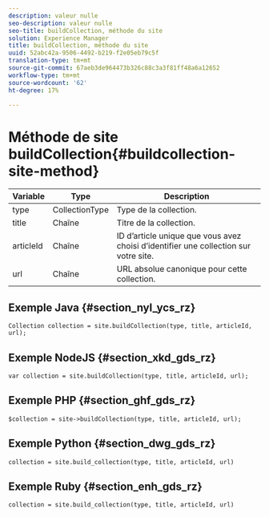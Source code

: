 ```yaml
---
description: valeur nulle
seo-description: valeur nulle
seo-title: buildCollection, méthode du site
solution: Experience Manager
title: buildCollection, méthode du site
uuid: 52abc42a-9506-4492-b219-f2e05eb79c5f
translation-type: tm+mt
source-git-commit: 67aeb3de964473b326c88c3a3f81ff48a6a12652
workflow-type: tm+mt
source-wordcount: '62'
ht-degree: 17%

---
```



# Méthode de site buildCollection{#buildcollection-site-method}

| Variable | Type | Description |
|--- |--- |--- |
| type | CollectionType | Type de la collection. |
| title | Chaîne | Titre de la collection. |
| articleId | Chaîne | ID d’article unique que vous avez choisi d’identifier une collection sur votre site. |
| url | Chaîne | URL absolue canonique pour cette collection. |

## Exemple Java {#section_nyl_ycs_rz}

```
Collection collection = site.buildCollection(type, title, articleId, url); 
```

## Exemple NodeJS {#section_xkd_gds_rz}

```
var collection = site.buildCollection(type, title, articleId, url); 
```

## Exemple PHP {#section_ghf_gds_rz}

```
$collection = site->buildCollection(type, title, articleId, url); 
```

## Exemple Python {#section_dwg_gds_rz}

```
collection = site.build_collection(type, title, articleId, url) 
```

## Exemple Ruby {#section_enh_gds_rz}

```
collection = site.build_collection(type, title, articleId, url) 
```
